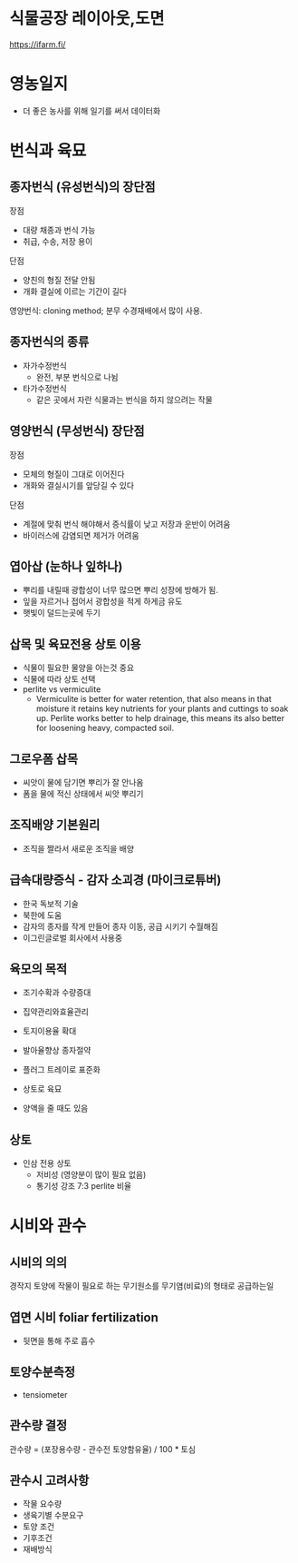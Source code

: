 # 식물공장 레이아웃,도면
https://ifarm.fi/

# 영농일지
- 더 좋은 농사를 위해 일기를 써서 데이터화

# 번식과 육묘

## 종자번식 (유성번식)의 장단점
장점
- 대량 채종과 번식 가능
- 취급, 수송, 저장 용이

단점
- 양친의 형질 전달 안됨
- 개화 결실에 이르는 기간이 길다


영양번식: cloning method; 분무 수경재배에서 많이 사용.

## 종자번식의 종류
- 자가수정번식
  - 완전, 부분 번식으로 나뉨
- 타가수정번식
  - 같은 곳에서 자란 식물과는 번식을 하지 않으려는 작물

## 영양번식 (무성번식) 장단점
장점
- 모체의 형질이 그대로 이어진다
- 개화와 결실시기를 앞당길 수 있다
  
단점
- 계절에 맞춰 번식 해야해서 증식률이 낮고 저장과 운반이 어려움
- 바이러스에 감염되면 제거가 어려움

## 엽아삽 (눈하나 잎하나)
- 뿌리를 내릴때 광합성이 너무 많으면 뿌리 성장에 방해가 됨.
- 잎을 자르거나 접어서 광합성을 적게 하게금 유도
- 햇빛이 덜드는곳에 두기

## 삽목 및 육묘전용 상토 이용
- 식물이 필요한 물양을 아는것 중요
- 식물에 따라 상토 선택
- perlite vs vermiculite
  - Vermiculite is better for water retention, that also means in that moisture it retains key nutrients for your plants and cuttings to soak up. Perlite works better to help drainage, this means its also better for loosening heavy, compacted soil.

## 그로우폼 삽목
- 씨앗이 물에 담기면 뿌리가 잘 안나옴
- 폼을 물에 적신 상태에서 씨앗 뿌리기

## 조직배양 기본원리
- 조직을 짤라서 새로운 조직을 배양

## 급속대량증식 - 감자 소괴경 (마이크로튜버)
- 한국 독보적 기술
- 북한에 도움
- 감자의 종자를 작게 만들어 종자 이동, 공급 시키기 수월해짐
- 이그린글로벌 회사에서 사용중

## 육모의 목적
- 조기수확과 수량증대
- 집약관리와효율관리
- 토지이용율 확대
- 발아율향상 종자절약
  
- 플러그 트레이로 표준화
- 상토로 육묘
- 양액을 줄 때도 있음 

## 상토
- 인삼 전용 상토
  - 저비성 (영양분이 많이 필요 없음)
  - 통기성 강조 7:3 perlite 비율

# 시비와 관수
## 시비의 의의
경작지 토양에 작물이 필요로 하는 무기원소를 무기염(비료)의 형태로 공급하는일

## 엽면 시비 foliar fertilization
- 뒷면을 통해 주로 흡수

## 토양수분측정
- tensiometer

## 관수량 결정
관수량 = (포장용수량 - 관수전 토양함유율) / 100 * 토심

## 관수시 고려사항
- 작물 요수량
- 생육기별 수분요구
- 토양 조건
- 기후조건
- 재배방식

  
